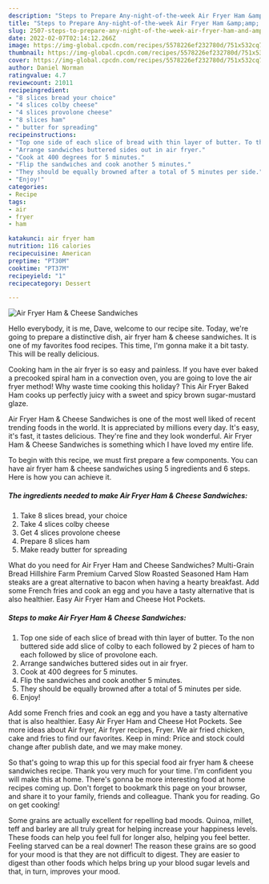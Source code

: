 ```yaml
---
description: "Steps to Prepare Any-night-of-the-week Air Fryer Ham &amp;amp; Cheese Sandwiches"
title: "Steps to Prepare Any-night-of-the-week Air Fryer Ham &amp;amp; Cheese Sandwiches"
slug: 2507-steps-to-prepare-any-night-of-the-week-air-fryer-ham-and-amp-cheese-sandwiches
date: 2022-02-07T02:14:12.266Z
image: https://img-global.cpcdn.com/recipes/5578226ef232780d/751x532cq70/air-fryer-ham-cheese-sandwiches-recipe-main-photo.jpg
thumbnail: https://img-global.cpcdn.com/recipes/5578226ef232780d/751x532cq70/air-fryer-ham-cheese-sandwiches-recipe-main-photo.jpg
cover: https://img-global.cpcdn.com/recipes/5578226ef232780d/751x532cq70/air-fryer-ham-cheese-sandwiches-recipe-main-photo.jpg
author: Daniel Norman
ratingvalue: 4.7
reviewcount: 21011
recipeingredient:
- "8 slices bread your choice"
- "4 slices colby cheese"
- "4 slices provolone cheese"
- "8 slices ham"
- " butter for spreading"
recipeinstructions:
- "Top one side of each slice of bread with thin layer of butter. To the non buttered side add slice of colby to each followed by 2 pieces of ham to each followed by slice of provolone each."
- "Arrange sandwiches buttered sides out in air fryer."
- "Cook at 400 degrees for 5 minutes."
- "Flip the sandwiches and cook another 5 minutes."
- "They should be equally browned after a total of 5 minutes per side."
- "Enjoy!"
categories:
- Recipe
tags:
- air
- fryer
- ham

katakunci: air fryer ham 
nutrition: 116 calories
recipecuisine: American
preptime: "PT30M"
cooktime: "PT37M"
recipeyield: "1"
recipecategory: Dessert

---
```



![Air Fryer Ham &amp; Cheese Sandwiches](https://img-global.cpcdn.com/recipes/5578226ef232780d/751x532cq70/air-fryer-ham-cheese-sandwiches-recipe-main-photo.jpg)

Hello everybody, it is me, Dave, welcome to our recipe site. Today, we're going to prepare a distinctive dish, air fryer ham &amp; cheese sandwiches. It is one of my favorites food recipes. This time, I'm gonna make it a bit tasty. This will be really delicious.

Cooking ham in the air fryer is so easy and painless. If you have ever baked a precooked spiral ham in a convection oven, you are going to love the air fryer method! Why waste time cooking this holiday? This Air Fryer Baked Ham cooks up perfectly juicy with a sweet and spicy brown sugar-mustard glaze.

Air Fryer Ham &amp; Cheese Sandwiches is one of the most well liked of recent trending foods in the world. It is appreciated by millions every day. It's easy, it's fast, it tastes delicious. They're fine and they look wonderful. Air Fryer Ham &amp; Cheese Sandwiches is something which I have loved my entire life.


To begin with this recipe, we must first prepare a few components. You can have air fryer ham &amp; cheese sandwiches using 5 ingredients and 6 steps. Here is how you can achieve it.

<!--inarticleads1-->

##### The ingredients needed to make Air Fryer Ham &amp; Cheese Sandwiches:

1. Take 8 slices bread, your choice
1. Take 4 slices colby cheese
1. Get 4 slices provolone cheese
1. Prepare 8 slices ham
1. Make ready  butter for spreading


What do you need for Air Fryer Ham and Cheese Sandwiches? Multi-Grain Bread Hillshire Farm Premium Carved Slow Roasted Seasoned Ham Ham steaks are a great alternative to bacon when having a hearty breakfast. Add some French fries and cook an egg and you have a tasty alternative that is also healthier. Easy Air Fryer Ham and Cheese Hot Pockets. 

<!--inarticleads2-->

##### Steps to make Air Fryer Ham &amp; Cheese Sandwiches:

1. Top one side of each slice of bread with thin layer of butter. To the non buttered side add slice of colby to each followed by 2 pieces of ham to each followed by slice of provolone each.
1. Arrange sandwiches buttered sides out in air fryer.
1. Cook at 400 degrees for 5 minutes.
1. Flip the sandwiches and cook another 5 minutes.
1. They should be equally browned after a total of 5 minutes per side.
1. Enjoy!


Add some French fries and cook an egg and you have a tasty alternative that is also healthier. Easy Air Fryer Ham and Cheese Hot Pockets. See more ideas about Air fryer, Air fryer recipes, Fryer. We air fried chicken, cake and fries to find our favorites. Keep in mind: Price and stock could change after publish date, and we may make money. 

So that's going to wrap this up for this special food air fryer ham &amp; cheese sandwiches recipe. Thank you very much for your time. I'm confident you will make this at home. There's gonna be more interesting food at home recipes coming up. Don't forget to bookmark this page on your browser, and share it to your family, friends and colleague. Thank you for reading. Go on get cooking!

Some grains are actually excellent for repelling bad moods. Quinoa, millet, teff and barley are all truly great for helping increase your happiness levels. These foods can help you feel full for longer also, helping you feel better. Feeling starved can be a real downer! The reason these grains are so good for your mood is that they are not difficult to digest. They are easier to digest than other foods which helps bring up your blood sugar levels and that, in turn, improves your mood.
